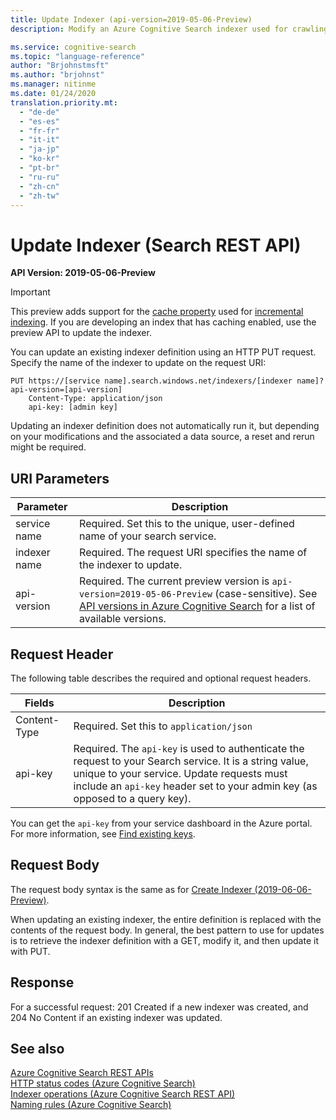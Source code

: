```yaml
---
title: Update Indexer (api-version=2019-05-06-Preview)
description: Modify an Azure Cognitive Search indexer used for crawling external data sources for searchable content.

ms.service: cognitive-search
ms.topic: "language-reference"
author: "Brjohnstmsft"
ms.author: "brjohnst"
ms.manager: nitinme
ms.date: 01/24/2020
translation.priority.mt:
  - "de-de"
  - "es-es"
  - "fr-fr"
  - "it-it"
  - "ja-jp"
  - "ko-kr"
  - "pt-br"
  - "ru-ru"
  - "zh-cn"
  - "zh-tw"
---
```

# Update Indexer (Search REST API)

**API Version: 2019-05-06-Preview**

> [!Important]
> This preview adds support for the [cache property](create-indexer.md#cache) used for [incremental indexing](https://docs.microsoft.com/azure/search/cognitive-search-incremental-indexing-conceptual). If you are developing an index that has caching enabled, use the preview API to update the indexer.

You can update an existing indexer definition using an HTTP PUT request. Specify the name of the indexer to update on the request URI:  

```http
PUT https://[service name].search.windows.net/indexers/[indexer name]?api-version=[api-version]  
    Content-Type: application/json  
    api-key: [admin key]  
```  

Updating an indexer definition does not automatically run it, but depending on your modifications and the associated a data source, a reset and rerun might be required.

## URI Parameters

| Parameter	  | Description  | 
|-------------|--------------|
| service name | Required. Set this to the unique, user-defined name of your search service. |
| indexer name  | Required. The request URI specifies the name of the indexer to update. |
| api-version | Required. The current preview version is `api-version=2019-05-06-Preview` (case-sensitive). See [API versions in Azure Cognitive Search](https://docs.microsoft.com/azure/search/search-api-versions) for a list of available versions.|  

 ## Request Header 
 The following table describes the required and optional request headers.  

|Fields              |Description      |  
|--------------------|-----------------|  
|Content-Type|Required. Set this to `application/json`|  
|api-key|Required. The `api-key` is used to authenticate the request to your Search service. It is a string value, unique to your service. Update requests must include an `api-key` header set to your admin key (as opposed to a query key).|  

You can get the `api-key` from your service dashboard in the Azure portal. For more information, see [Find existing keys](https://docs.microsoft.com/azure/search/search-security-api-keys#find-existing-keys).    

## Request Body
 The request body syntax is the same as for [Create Indexer (2019-06-06-Preview)](create-indexer.md).

 When updating an existing indexer, the entire definition is replaced with the contents of the request body. In general, the best pattern to use for updates is to retrieve the indexer definition with a GET, modify it, and then update it with PUT.  

## Response  
 For a successful request: 201 Created if a new indexer was created, and 204 No Content if an existing indexer was updated.  

## See also  
 [Azure Cognitive Search REST APIs](../index.md)   
 [HTTP status codes &#40;Azure Cognitive Search&#41;](../http-status-codes.md)   
 [Indexer operations &#40;Azure Cognitive Search REST API&#41;](../indexer-operations.md)   
 [Naming rules &#40;Azure Cognitive Search&#41;](../naming-rules.md)  
